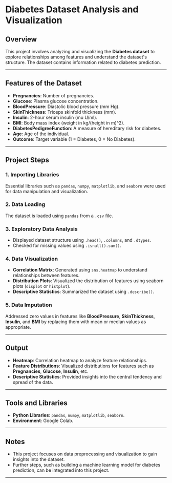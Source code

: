 # Diabetes Dataset Analysis and Visualization

## Overview
This project involves analyzing and visualizing the **Diabetes dataset** to explore relationships among features and understand the dataset's structure. The dataset contains information related to diabetes prediction.

---

## Features of the Dataset
- **Pregnancies**: Number of pregnancies.
- **Glucose**: Plasma glucose concentration.
- **BloodPressure**: Diastolic blood pressure (mm Hg).
- **SkinThickness**: Triceps skinfold thickness (mm).
- **Insulin**: 2-hour serum insulin (mu U/ml).
- **BMI**: Body mass index (weight in kg/(height in m)^2).
- **DiabetesPedigreeFunction**: A measure of hereditary risk for diabetes.
- **Age**: Age of the individual.
- **Outcome**: Target variable (1 = Diabetes, 0 = No Diabetes).

---

## Project Steps

### 1. Importing Libraries
Essential libraries such as `pandas`, `numpy`, `matplotlib`, and `seaborn` were used for data manipulation and visualization.

### 2. Data Loading
The dataset is loaded using `pandas` from a `.csv` file.

### 3. Exploratory Data Analysis
- Displayed dataset structure using `.head()`, `.columns`, and `.dtypes`.
- Checked for missing values using `.isnull().sum()`.

### 4. Data Visualization
- **Correlation Matrix**: Generated using `sns.heatmap` to understand relationships between features.
- **Distribution Plots**: Visualized the distribution of features using seaborn plots (`displot` or `histplot`).
- **Descriptive Statistics**: Summarized the dataset using `.describe()`.

### 5. Data Imputation
Addressed zero values in features like **BloodPressure**, **SkinThickness**, **Insulin**, and **BMI** by replacing them with mean or median values as appropriate.

---

## Output
- **Heatmap**: Correlation heatmap to analyze feature relationships.
- **Feature Distributions**: Visualized distributions for features such as **Pregnancies**, **Glucose**, **Insulin**, etc.
- **Descriptive Statistics**: Provided insights into the central tendency and spread of the data.

---

## Tools and Libraries
- **Python Libraries**: `pandas`, `numpy`, `matplotlib`, `seaborn`.
- **Environment**: Google Colab.

---

## Notes
- This project focuses on data preprocessing and visualization to gain insights into the dataset.
- Further steps, such as building a machine learning model for diabetes prediction, can be integrated into this project.

---
